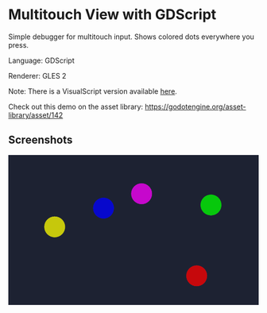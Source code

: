 # Multitouch View with GDScript

Simple debugger for multitouch input. Shows colored dots everywhere you press.

Language: GDScript

Renderer: GLES 2

Note: There is a VisualScript version available [here](https://github.com/godotengine/godot-demo-projects/tree/master/visual_script/multitouch_view).

Check out this demo on the asset library: https://godotengine.org/asset-library/asset/142

## Screenshots

![Screenshot](screenshots/multitouch.png)
